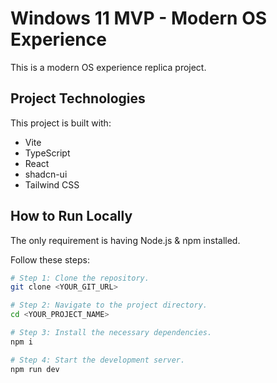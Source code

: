 # Windows 11 MVP - Modern OS Experience

This is a modern OS experience replica project.

## Project Technologies

This project is built with:

- Vite
- TypeScript
- React
- shadcn-ui
- Tailwind CSS

## How to Run Locally

The only requirement is having Node.js & npm installed.

Follow these steps:

```sh
# Step 1: Clone the repository.
git clone <YOUR_GIT_URL>

# Step 2: Navigate to the project directory.
cd <YOUR_PROJECT_NAME>

# Step 3: Install the necessary dependencies.
npm i

# Step 4: Start the development server.
npm run dev